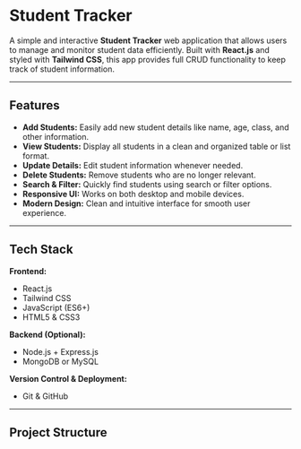 # Student Tracker

A simple and interactive **Student Tracker** web application that allows users to manage and monitor student data efficiently. Built with **React.js** and styled with **Tailwind CSS**, this app provides full CRUD functionality to keep track of student information.

---

## Features

- **Add Students:** Easily add new student details like name, age, class, and other information.  
- **View Students:** Display all students in a clean and organized table or list format.  
- **Update Details:** Edit student information whenever needed.  
- **Delete Students:** Remove students who are no longer relevant.  
- **Search & Filter:** Quickly find students using search or filter options.  
- **Responsive UI:** Works on both desktop and mobile devices.  
- **Modern Design:** Clean and intuitive interface for smooth user experience.  

---

## Tech Stack

**Frontend:**

- React.js  
- Tailwind CSS  
- JavaScript (ES6+)  
- HTML5 & CSS3  

**Backend (Optional):**

- Node.js + Express.js  
- MongoDB or MySQL  

**Version Control & Deployment:**

- Git & GitHub  

---

## Project Structure


